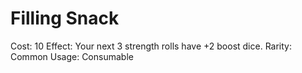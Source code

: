 # Filling Snack

Cost: 10
Effect: Your next 3 strength rolls  have +2 boost dice.
Rarity: Common
Usage: Consumable